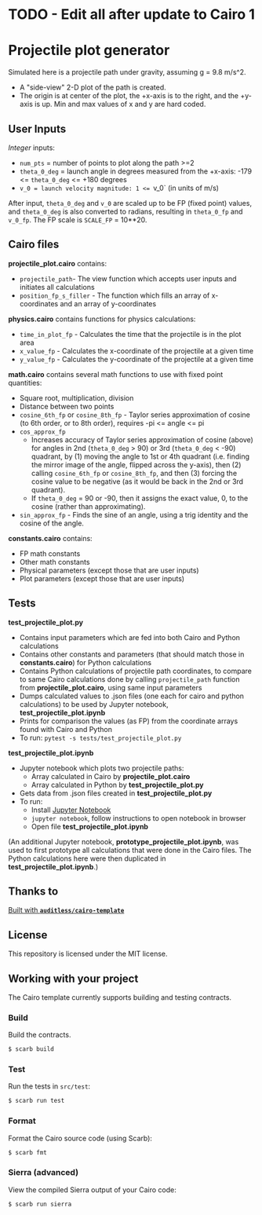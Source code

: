 # TODO - Edit all after update to Cairo 1

# Projectile plot generator

Simulated here is a projectile path under gravity, assuming g = 9.8 m/s^2.

- A "side-view" 2-D plot of the path is created.
- The origin is at center of the plot, the +x-axis is to the right, and the +y-axis is up. Min and max values of x and y are hard coded.

## User Inputs

_Integer_ inputs:

- `num_pts` = number of points to plot along the path >=2
- `theta_0_deg` = launch angle in degrees measured from the +x-axis:
  -179 <= `theta_0_deg` <= +180 degrees
- `v_0 = launch velocity magnitude: 1 <= `v_0` (in units of m/s)

After input, `theta_0_deg` and `v_0` are scaled up to be FP (fixed point) values, and `theta_0_deg` is also converted to radians, resulting in `theta_0_fp` and `v_0_fp`. The FP scale is `SCALE_FP` = 10\*\*20.

## Cairo files

**projectile_plot.cairo** contains:

- `projectile_path`- The view function which accepts user inputs and initiates all calculations
- `position_fp_s_filler` - The function which fills an array of x-coordinates and an array of y-coordinates

**physics.cairo** contains functions for physics calculations:

- `time_in_plot_fp` - Calculates the time that the projectile is in the plot area
- `x_value_fp` - Calculates the x-coordinate of the projectile at a given time
- `y_value_fp` - Calculates the y-coordinate of the projectile at a given time

**math.cairo** contains several math functions to use with fixed point quantities:

- Square root, multiplication, division
- Distance between two points
- `cosine_6th_fp` or `cosine_8th_fp` - Taylor series approximation of cosine (to 6th order, or to 8th order), requires -pi <= angle <= pi
- `cos_approx_fp`
  - Increases accuracy of Taylor series approximation of cosine (above) for angles in 2nd (`theta_0_deg` > 90) or 3rd (`theta_0_deg` < -90) quadrant, by (1) moving the angle to 1st or 4th quadrant (i.e. finding the mirror image of the angle, flipped across the y-axis), then (2) calling `cosine_6th_fp` or `cosine_8th_fp`, and then (3) forcing the cosine value to be negative (as it would be back in the 2nd or 3rd quadrant).
  - If `theta_0_deg` = 90 or -90, then it assigns the exact value, 0, to the cosine (rather than approximating).
- `sin_approx_fp` - Finds the sine of an angle, using a trig identity and the cosine of the angle.

**constants.cairo** contains:

- FP math constants
- Other math constants
- Physical parameters (except those that are user inputs)
- Plot parameters (except those that are user inputs)

## Tests

**test_projectile_plot.py**

- Contains input parameters which are fed into both Cairo and Python calculations
- Contains other constants and parameters (that should match those in **constants.cairo**) for Python calculations
- Contains Python calculations of projectile path coordinates, to compare to same Cairo calculations done by calling `projectile_path` function from **projectile_plot.cairo**, using same input parameters
- Dumps calculated values to .json files (one each for cairo and python calculations) to be used by Jupyter notebook, **test_projectile_plot.ipynb**
- Prints for comparison the values (as FP) from the coordinate arrays found with Cairo and Python
- To run: `pytest -s tests/test_projectile_plot.py`

**test_projectile_plot.ipynb**

- Jupyter notebook which plots two projectile paths:
  - Array calculated in Cairo by **projectile_plot.cairo**
  - Array calculated in Python by **test_projectile_plot.py**
- Gets data from .json files created in **test_projectile_plot.py**
- To run:
  - Install [Jupyter Notebook](https://jupyter.org/install)
  - `jupyter notebook`, follow instructions to open notebook in browser
  - Open file **test_projectile_plot.ipynb**

(An additional Jupyter notebook, **prototype_projectile_plot.ipynb**, was used to first prototype all calculations that were done in the Cairo files. The Python calculations here were then duplicated in **test_projectile_plot.ipynb**.)

## Thanks to

[Built with **`auditless/cairo-template`**](https://github.com/auditless/cairo-template)

## License

This repository is licensed under the MIT license.

## Working with your project

The Cairo template currently supports building and testing contracts.

### Build

Build the contracts.

```bash
$ scarb build
```

### Test

Run the tests in `src/test`:

```bash
$ scarb run test
```

### Format

Format the Cairo source code (using Scarb):

```bash
$ scarb fmt
```

### Sierra (advanced)

View the compiled Sierra output of your Cairo code:

```bash
$ scarb run sierra
```
